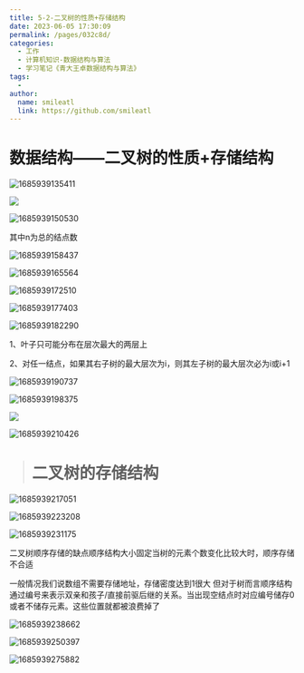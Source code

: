 ```yaml
---
title: 5-2-二叉树的性质+存储结构
date: 2023-06-05 17:30:09
permalink: /pages/032c8d/
categories: 
  - 工作
  - 计算机知识-数据结构与算法
  - 学习笔记《青大王卓数据结构与算法》
tags: 
  - 
author: 
  name: smileatl
  link: https://github.com/smileatl
---
```

数据结构——二叉树的性质+存储结构
=================

![1685939135411](/assets/1685939135411.png)

![](/assets/1685939143838.png)

![1685939150530](/assets/1685939150530.png)

其中n为总的结点数

![1685939158437](/assets/1685939158437.png)

![1685939165564](/assets/1685939165564.png)

![1685939172510](/assets/1685939172510.png)

![1685939177403](/assets/1685939177403.png)

![1685939182290](/assets/1685939182290.png)

1、叶子只可能分布在层次最大的两层上

2、对任一结点，如果其右子树的最大层次为i，则其左子树的最大层次必为i或i+1

![1685939190737](/assets/1685939190737.png)

![1685939198375](/assets/1685939198375.png)

![](/assets/1685939205286.png)

![1685939210426](/assets/1685939210426.png)

> 二叉树的存储结构
> ========

![1685939217051](/assets/1685939217051.png)

![1685939223208](/assets/1685939223208.png)

![1685939231175](/assets/1685939231175.png)

二叉树顺序存储的缺点顺序结构大小固定当树的元素个数变化比较大时，顺序存储不合适

一般情况我们说数组不需要存储地址，存储密度达到1很大 但对于树而言顺序结构通过编号来表示双亲和孩子/直接前驱后继的关系。当出现空结点时对应编号储存0或者不储存元素。这些位置就都被浪费掉了

![1685939238662](/assets/1685939238662.png)

![1685939250397](/assets/1685939250397.png)

![1685939275882](/assets/1685939275882.png)

  
